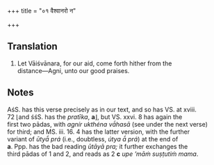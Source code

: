 +++
title = "०१ वैश्वानरो न"

+++
## Translation
1. Let Vāiśvānara, for our aid, come forth hither from the  
distance—Agni, unto our good praises.

## Notes
AśS. has this verse precisely as in our text, and so has VS. at xviii.  
72 ⌊and śśS. has the *pratīka*, **a**⌋, but VS. xxvi. 8 has again the  
first two pādas, with *agnír ukthéna vā́hasā* (see under the next verse)  
for third; and MS. iii. 16. 4 has the latter version, with the further  
variant of *ūtyā́ prá* (i.e., doubtless, *útya ā́ prá*) at the end of  
**a**. Ppp. has the bad reading *ūtāyā pra;* it further exchanges the  
third pādas of 1 and 2, and reads as 2 **c** *upe ’māṁ suṣṭutiṁ mama*.
